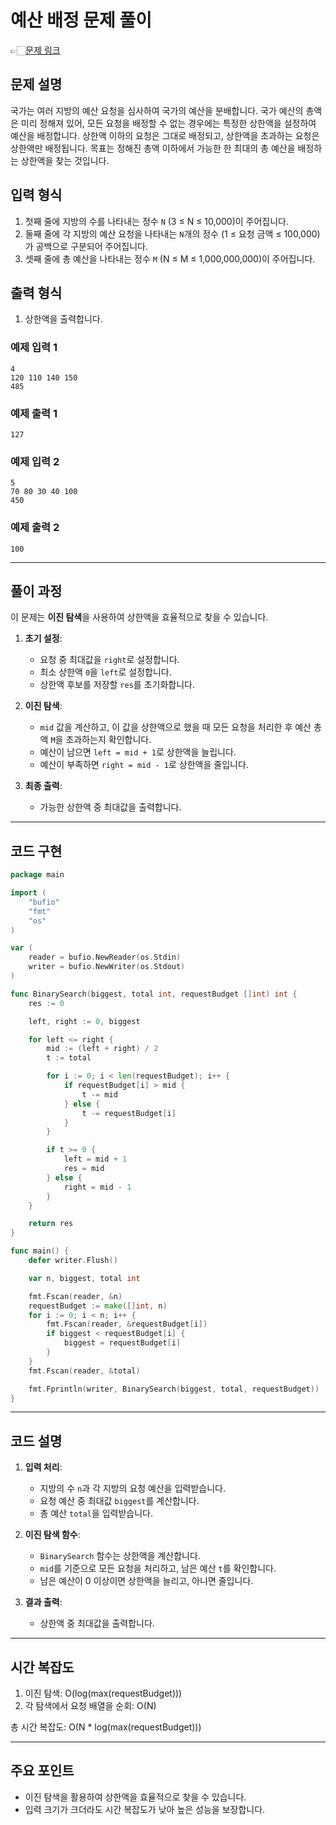 # 예산 배정 문제 풀이
👉🏻[문제 링크](https://www.acmicpc.net/problem/2343)

## 문제 설명

국가는 여러 지방의 예산 요청을 심사하여 국가의 예산을 분배합니다. 국가 예산의 총액은 미리 정해져 있어, 모든 요청을 배정할 수 없는 경우에는 특정한 상한액을 설정하여 예산을 배정합니다. 상한액 이하의 요청은 그대로 배정되고, 상한액을 초과하는 요청은 상한액만 배정됩니다. 목표는 정해진 총액 이하에서 가능한 한 최대의 총 예산을 배정하는 상한액을 찾는 것입니다.

## 입력 형식

1. 첫째 줄에 지방의 수를 나타내는 정수 `N` (3 ≤ N ≤ 10,000)이 주어집니다.
2. 둘째 줄에 각 지방의 예산 요청을 나타내는 `N`개의 정수 (1 ≤ 요청 금액 ≤ 100,000)가 공백으로 구분되어 주어집니다.
3. 셋째 줄에 총 예산을 나타내는 정수 `M` (N ≤ M ≤ 1,000,000,000)이 주어집니다.

## 출력 형식

1. 상한액을 출력합니다.

### 예제 입력 1

```
4
120 110 140 150
485
```

### 예제 출력 1

```
127
```

### 예제 입력 2

```
5
70 80 30 40 100
450
```

### 예제 출력 2

```
100
```

---

## 풀이 과정

이 문제는 **이진 탐색**을 사용하여 상한액을 효율적으로 찾을 수 있습니다.

1. **초기 설정**:
   - 요청 중 최대값을 `right`로 설정합니다.
   - 최소 상한액 `0`을 `left`로 설정합니다.
   - 상한액 후보를 저장할 `res`를 초기화합니다.

2. **이진 탐색**:
   - `mid` 값을 계산하고, 이 값을 상한액으로 했을 때 모든 요청을 처리한 후 예산 총액 `M`을 초과하는지 확인합니다.
   - 예산이 남으면 `left = mid + 1`로 상한액을 늘립니다.
   - 예산이 부족하면 `right = mid - 1`로 상한액을 줄입니다.

3. **최종 출력**:
   - 가능한 상한액 중 최대값을 출력합니다.

---

## 코드 구현

```go
package main

import (
	"bufio"
	"fmt"
	"os"
)

var (
	reader = bufio.NewReader(os.Stdin)
	writer = bufio.NewWriter(os.Stdout)
)

func BinarySearch(biggest, total int, requestBudget []int) int {
	res := 0

	left, right := 0, biggest

	for left <= right {
		mid := (left + right) / 2
		t := total

		for i := 0; i < len(requestBudget); i++ {
			if requestBudget[i] > mid {
				t -= mid
			} else {
				t -= requestBudget[i]
			}
		}

		if t >= 0 {
			left = mid + 1
			res = mid
		} else {
			right = mid - 1
		}
	}

	return res
}

func main() {
	defer writer.Flush()

	var n, biggest, total int

	fmt.Fscan(reader, &n)
	requestBudget := make([]int, n)
	for i := 0; i < n; i++ {
		fmt.Fscan(reader, &requestBudget[i])
		if biggest < requestBudget[i] {
			biggest = requestBudget[i]
		}
	}
	fmt.Fscan(reader, &total)

	fmt.Fprintln(writer, BinarySearch(biggest, total, requestBudget))
}
```

---

## 코드 설명

1. **입력 처리**:
   - 지방의 수 `n`과 각 지방의 요청 예산을 입력받습니다.
   - 요청 예산 중 최대값 `biggest`를 계산합니다.
   - 총 예산 `total`을 입력받습니다.

2. **이진 탐색 함수**:
   - `BinarySearch` 함수는 상한액을 계산합니다.
   - `mid`를 기준으로 모든 요청을 처리하고, 남은 예산 `t`를 확인합니다.
   - 남은 예산이 0 이상이면 상한액을 늘리고, 아니면 줄입니다.

3. **결과 출력**:
   - 상한액 중 최대값을 출력합니다.

---

## 시간 복잡도

1. 이진 탐색: O(log(max(requestBudget)))
2. 각 탐색에서 요청 배열을 순회: O(N)

총 시간 복잡도: O(N \* log(max(requestBudget)))

---

## 주요 포인트

- 이진 탐색을 활용하여 상한액을 효율적으로 찾을 수 있습니다.
- 입력 크기가 크더라도 시간 복잡도가 낮아 높은 성능을 보장합니다.

